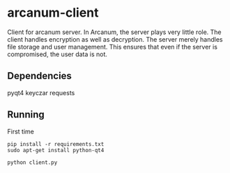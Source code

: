 arcanum-client
==============

Client for arcanum server. In Arcanum, the server plays very little role. The client handles encryption as well as decryption. The server merely handles file storage and user management. This ensures that even if the server is compromised, the user data is not.

Dependencies
-----------
pyqt4
keyczar
requests

Running
------
First time
```shell
pip install -r requirements.txt
sudo apt-get install python-qt4

```
```shell
python client.py
```
